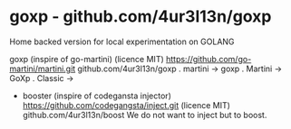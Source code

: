 # goxp - github.com/4ur3l13n/goxp

Home backed version for local experimentation on GOLANG

  goxp (inspire of go-martini) (licence MIT) https://github.com/go-martini/martini.git
  github.com/4ur3l13n/goxp
  . martini -> goxp
  . Martini -> GoXp
  . Classic -> 


+ booster (inspire of codegansta injector) https://github.com/codegangsta/inject.git (licence MIT)
  github.com/4ur3l13n/boost
  We do not want to inject but to boost.

